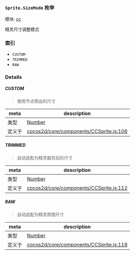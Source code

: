 ### `Sprite.SizeMode` 枚举



模块: [cc](../modules/cc.md)


精灵尺寸调整模式


### 索引
  - `CUSTOM`
  - `TRIMMED`
  - `RAW`

### Details


##### CUSTOM

> 使用节点预设的尺寸

| meta | description |
|------|-------------|
| 类型 | <a href="https://developer.mozilla.org/en/JavaScript/Reference/Global_Objects/Number" class="crosslink external" target="_blank">Number</a> |
| 定义于 | [cocos2d/core/components/CCSprite.js:106](https://github.com/cocos-creator/engine/blob/e361a2e93351aacda485d2038abd4eba2998a298/cocos2d/core/components/CCSprite.js#L106) |



##### TRIMMED

> 自动适配为精灵裁剪后的尺寸

| meta | description |
|------|-------------|
| 类型 | <a href="https://developer.mozilla.org/en/JavaScript/Reference/Global_Objects/Number" class="crosslink external" target="_blank">Number</a> |
| 定义于 | [cocos2d/core/components/CCSprite.js:112](https://github.com/cocos-creator/engine/blob/e361a2e93351aacda485d2038abd4eba2998a298/cocos2d/core/components/CCSprite.js#L112) |



##### RAW

> 自动适配为精灵原图尺寸

| meta | description |
|------|-------------|
| 类型 | <a href="https://developer.mozilla.org/en/JavaScript/Reference/Global_Objects/Number" class="crosslink external" target="_blank">Number</a> |
| 定义于 | [cocos2d/core/components/CCSprite.js:118](https://github.com/cocos-creator/engine/blob/e361a2e93351aacda485d2038abd4eba2998a298/cocos2d/core/components/CCSprite.js#L118) |


